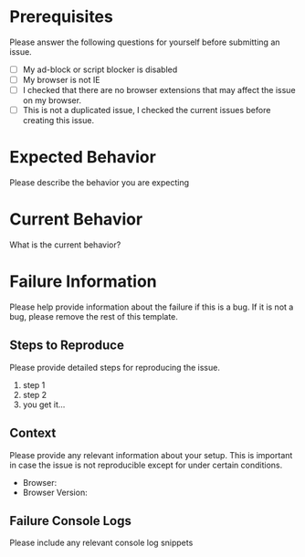 # Prerequisites

Please answer the following questions for yourself before submitting an issue.

- [ ] My ad-block or script blocker is disabled
- [ ] My browser is not IE
- [ ] I checked that there are no browser extensions that may affect the issue on my browser.
- [ ] This is not a duplicated issue, I checked the current issues before creating this issue.

# Expected Behavior

Please describe the behavior you are expecting

# Current Behavior

What is the current behavior?

# Failure Information

Please help provide information about the failure if this is a bug. If it is not a bug, please remove the rest of this template.

## Steps to Reproduce

Please provide detailed steps for reproducing the issue.

1. step 1
2. step 2
3. you get it...

## Context

Please provide any relevant information about your setup. This is important in case the issue is not reproducible except for under certain conditions.

* Browser:
* Browser Version:

## Failure Console Logs

Please include any relevant console log snippets
